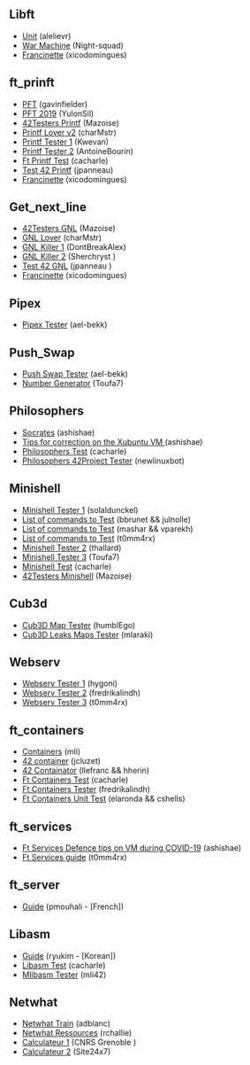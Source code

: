 ## Libft
- [Unit](https://github.com/alelievr/libft-unit-test) (alelievr)
- [War Machine](https://github.com/Night-squad/libft-war-machine-v2019) (Night-squad)
- [Francinette](https://github.com/xicodomingues/francinette) (xicodomingues)

## ft_prinft
-  [PFT](https://github.com/gavinfielder/pft) (gavinfielder)
-  [PFT 2019](https://github.com/YulonSil/PFT_2019.git) (YulonSil)
-  [42Testers Printf](https://github.com/Mazoise/42TESTERS-PRINTF) (Mazoise)
-  [Printf Lover v2](https://github.com/charMstr/printf_lover_v2.git) (charMstr)
-  [Printf Tester 1](https://github.com/Kwevan/PRINTF_TESTER.git) (Kwevan)
-  [Printf Tester 2](https://github.com/AntoineBourin/printf-tester.git) (AntoineBourin)
-  [Ft Printf Test](https://github.com/cacharle/ft_printf_test) (cacharle)
-  [Test 42 Printf](https://github.com/PandaCoustik/Test-42) (jpanneau)
-  [Francinette](https://github.com/xicodomingues/francinette) (xicodomingues)

## Get_next_line
-  [42Testers GNL](https://github.com/Mazoise/42TESTERS-GNL) (Mazoise)
-  [GNL Lover](https://github.com/charMstr/GNL_lover) (charMstr)
-  [GNL Killer 1](https://github.com/DontBreakAlex/gnlkiller) (DontBreakAlex)
-  [GNL Killer 2](https://github.com/Sherchryst/gnlkiller) (Sherchryst  )
-  [Test 42 GNL](https://github.com/PandaCoustik/Test-42) (jpanneau    )
-  [Francinette](https://github.com/xicodomingues/francinette) (xicodomingues)

## Pipex
-  [Pipex Tester](https://github.com/ael-bekk/PIPEX_TESTER) (ael-bekk)

## Push_Swap
-  [Push Swap Tester](https://github.com/ael-bekk/push_swap_tester.git) (ael-bekk)
-  [Number Generator](https://github.com/Toufa7/Push_Swap_Random_Number_Generator) (Toufa7)

## Philosophers
-  [Socrates](https://github.com/nesvoboda/socrates) (ashishae)
-  [Tips for correction on the Xubuntu VM ](https://www.notion.so/philosophers-VM-c60be9c836084edfbcd9c07e29b429c4) (ashishae)
-  [Philosophers Test](https://github.com/cacharle/philosophers_test) (cacharle)
-  [Philosophers 42Project Tester](https://github.com/newlinuxbot/Philosphers-42Project-Tester) (newlinuxbot)

## Minishell
-  [Minishell Tester 1](https://github.com/solaldunckel/minishell-tester) (solaldunckel)
-  [List of commands to Test](https://docs.google.com/spreadsheets/d/1BLU6C9S7aoCl01x74GiW7s4xpEWWJ1cPrMTcLwISruk/edit#gid=1627853444) (bbrunet && julnolle)
-  [List of commands to Test](https://docs.google.com/spreadsheets/d/1fniV2dSRB5TaFGyX3O-iK0u61xR5jDdkFKYonKpilIc/edit#gid=0) (mashar && vparekh)
-  [List of commands to Test](https://github.com/t0mm4rx/minishell_tests) (t0mm4rx)
-  [Minishell Tester 2](https://github.com/thallard/minishell_tester) (thallard)
-  [Minishell Tester 3](https://github.com/Toufa7/Minishell_Tester) (Toufa7)
-  [Minishell Test](https://github.com/cacharle/minishell_test) (cacharle)
-  [42Testers Minishell](https://github.com/Mazoise/42TESTERS-MINISHELL) (Mazoise)

## Cub3d
-  [Cub3D Map Tester](https://github.com/humblEgo/cub3D_map_tester) (humblEgo)
-  [Cub3D Leaks Maps Tester](https://github.com/mlaraki/cub3D_leaks_maps_tester) (mlaraki)

## Webserv
-  [Webserv Tester 1](https://github.com/hygoni/webserv_tester) (hygoni)
-  [Webserv Tester 2](https://github.com/fredrikalindh/webserv_tester) (fredrikalindh)
-  [Webserv Tester 3](https://github.com/t0mm4rx/webserv/tree/main/tests) (t0mm4rx)

## ft_containers
-  [Containers](https://github.com/mli42/containers_test) (mli)
-  [42 container](https://github.com/JCluzet/42_container_tester) (jcluzet)
-  [42 Containator](https://github.com/llefranc/42_Containator) (llefranc && hherin)
-  [Ft Containers Test](https://github.com/cacharle/ft_containers_test) (cacharle)
-  [Ft Containers Tester](https://github.com/fredrikalindh/ft_containers_tester) (fredrikalindh)
-  [Ft Containers Unit Test](https://github.com/divinepet/ft_containers-unit-test) (elaronda && cshells)

## ft_services
-  [Ft Services Defence tips on VM during COVID-19](https://www.notion.so/ft_services-VM-852d4f9b0d9a42c1a2de921e4a2ac417) (ashishae)
-  [Ft Services guide](https://github.com/t0mm4rx/ft_services) (t0mm4rx)

## ft_server
-  [Guide](https://github.com/pmouhali/ft_server) (pmouhali - [French])

## Libasm
-  [Guide](https://www.notion.so/Libasm-3c94bbc7df234499b012f6ae82b84dc2) (ryukim - [Korean])
-  [Libasm Test](https://github.com/cacharle/libasm_test) (cacharle)
-  [Mlibasm Tester](https://github.com/mli42/mlibasm_tester) (mli42)

## Netwhat
-  [Netwhat Train](https://github.com/adblanc/netwhat42-train) (adblanc)
-  [Netwhat Ressources](https://github.com/rchallie/netwhat) (rchallie)
-  [Calculateur 1](http://cric.grenoble.cnrs.fr/Administrateurs/Outils/CalculMasque/) (CNRS Grenoble )
-  [Calculateur 2](https://www.site24x7.com/fr/tools/ipv4-sous-reseau-calculatrice.html) (Site24x7)
